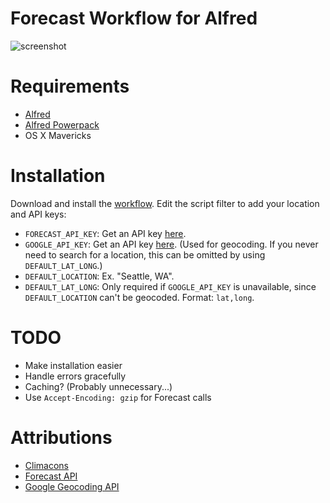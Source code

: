 # Forecast Workflow for Alfred

![screenshot][screenshot]

[screenshot]: http://i.imgur.com/enspDWu.png

# Requirements

- [Alfred](http://www.alfredapp.com/)
- [Alfred Powerpack](http://www.alfredapp.com/powerpack/)
- OS X Mavericks

# Installation

Download and install the [workflow][download]. Edit the script filter to add your location and API keys:

[download]: https://github.com/kejadlen/forecast.alfredworkflow/releases/download/0.0.1/Forecast.alfredworkflow

- `FORECAST_API_KEY`: Get an API key [here][forecast-api-key].
- `GOOGLE_API_KEY`: Get an API key [here][google-api-key]. (Used for geocoding.
  If you never need to search for a location, this can be omitted by using
  `DEFAULT_LAT_LONG`.)
- `DEFAULT_LOCATION`: Ex. "Seattle, WA".
- `DEFAULT_LAT_LONG`: Only required if `GOOGLE_API_KEY` is unavailable, since
  `DEFAULT_LOCATION` can't be geocoded. Format: `lat,long`.

[forecast-api-key]: https://developer.forecast.io/register
[google-api-key]: https://developers.google.com/maps/documentation/geocoding/#api_key

# TODO

- Make installation easier
- Handle errors gracefully
- Caching? (Probably unnecessary...)
- Use `Accept-Encoding: gzip` for Forecast calls

# Attributions

- [Climacons](http://adamwhitcroft.com/climacons/)
- [Forecast API](https://developer.forecast.io/docs/v2)
- [Google Geocoding API](https://developers.google.com/maps/documentation/geocoding/)
